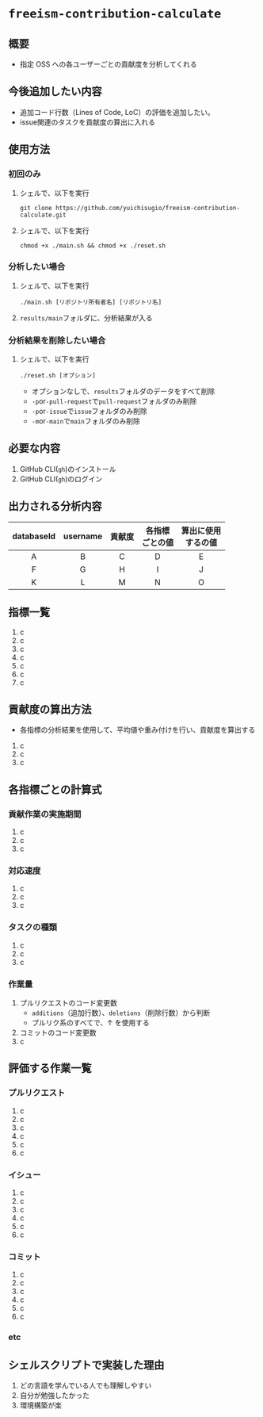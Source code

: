 # `freeism-contribution-calculate`

## 概要

- 指定 OSS への各ユーザーごとの貢献度を分析してくれる

## 今後追加したい内容

- 追加コード行数（Lines of Code, LoC）の評価を追加したい。
- issue関連のタスクを貢献度の算出に入れる

## 使用方法

### 初回のみ

1. シェルで、以下を実行
   ```shell
   git clone https://github.com/yuichisugio/freeism-contribution-calculate.git
   ```
1. シェルで、以下を実行
   ```shell
   chmod +x ./main.sh && chmod +x ./reset.sh
   ```

### 分析したい場合

1. シェルで、以下を実行
   ```shell
   ./main.sh [リポジトリ所有者名] [リポジトリ名]
   ```
1. `results/main`フォルダに、分析結果が入る

### 分析結果を削除したい場合

1. シェルで、以下を実行
   ```shell
   ./reset.sh [オプション]
   ```
   - オプションなしで、`results`フォルダのデータをすべて削除
   - `-p`or`-pull-request`で`pull-request`フォルダのみ削除
   - `-p`or`-issue`で`issue`フォルダのみ削除
   - `-m`or`-main`で`main`フォルダのみ削除

## 必要な内容

1. GitHub CLI(`gh`)のインストール
1. GitHub CLI(`gh`)のログイン

## 出力される分析内容

| databaseId | username | 貢献度 | 各指標<br>ごとの値 | 算出に使用<br>するの値 |
| :--------: | :------: | :----: | :----------------: | :--------------------: |
|     A      |    B     |   C    |         D          |           E            |
|     F      |    G     |   H    |         I          |           J            |
|     K      |    L     |   M    |         N          |           O            |

## 指標一覧

1. c
1. c
1. c
1. c
1. c
1. c
1. c

## 貢献度の算出方法

- 各指標の分析結果を使用して、平均値や重み付けを行い、貢献度を算出する

1. c
1. c
1. c

## 各指標ごとの計算式

### 貢献作業の実施期間

1. c
1. c
1. c

### 対応速度

1. c
1. c
1. c

### タスクの種類

1. c
1. c
1. c

### 作業量

1. プルリクエストのコード変更数
   - `additions`（追加行数）、`deletions`（削除行数）から判断
   - プルリク系のすべてで、↑ を使用する
1. コミットのコード変更数
1. c

## 評価する作業一覧

### プルリクエスト

1. c
1. c
1. c
1. c
1. c
1. c

### イシュー

1. c
1. c
1. c
1. c
1. c
1. c

### コミット

1. c
1. c
1. c
1. c
1. c
1. c

### etc

## シェルスクリプトで実装した理由

1. どの言語を学んでいる人でも理解しやすい
2. 自分が勉強したかった
3. 環境構築が楽
